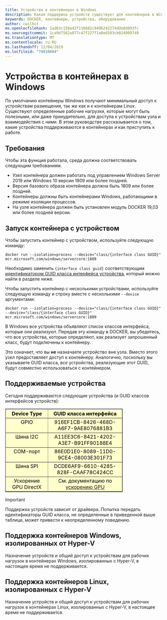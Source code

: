 ```yaml
---
title: Устройства в контейнерах в Windows
description: Какая поддержка устройств существует для контейнеров в Windows
keywords: DOCKER, контейнеры, устройства, оборудование
author: cwilhit
ms.openlocfilehash: 1ad63c158a42f116882c949b242274dde8d893fc
ms.sourcegitcommit: 1ca9d7562a877c47f227f1a8e6583cb024909749
ms.translationtype: MT
ms.contentlocale: ru-RU
ms.lasthandoff: 12/04/2019
ms.locfileid: "74910604"
---
```

# <a name="devices-in-containers-on-windows"></a>Устройства в контейнерах в Windows

По умолчанию контейнеры Windows получают минимальный доступ к устройствам размещения, так же как и к контейнерам Linux. Существуют определенные рабочие нагрузки, которые могут быть полезными, или даже принудительно, для доступа к устройствам узла и взаимодействия с ними. В этом руководстве рассказывается о том, какие устройства поддерживаются в контейнерах и как приступить к работе.

## <a name="requirements"></a>Требования

Чтобы эта функция работала, среда должна соответствовать следующим требованиям.
- Узел контейнера должен работать под управлением Windows Server 2019 или Windows 10 версии 1809 или более поздней.
- Версия базового образа контейнера должна быть 1809 или более поздней.
- Контейнеры должны быть контейнерами Windows, работающими в режиме изоляции процессов.
- На узле контейнера должен быть установлен модуль DOCKER 19,03 или более поздней версии.

## <a name="run-a-container-with-a-device"></a>Запуск контейнера с устройством

Чтобы запустить контейнер с устройством, используйте следующую команду:

```shell
docker run --isolation=process --device="class/{interface class GUID}" mcr.microsoft.com/windows/servercore:1809
```

Необходимо заменить `{interface class guid}` соответствующим [идентификатором GUID класса интерфейса устройства](https://docs.microsoft.com/windows-hardware/drivers/install/overview-of-device-interface-classes), который можно найти в разделе ниже.

Чтобы запустить контейнер с несколькими устройствами, используйте следующую команду и строку вместе с несколькими `--device` аргументами:

```shell
docker run --isolation=process --device="class/{interface class GUID}" --device="class/{interface class GUID}" mcr.microsoft.com/windows/servercore:1809
```

В Windows все устройства объявляют список классов интерфейса, которые они реализуют. Передав эту команду в DOCKER, вы убедитесь, что все устройства, которые определяют, как реализует запрошенный класс, будут подключены к контейнеру.

Это означает, что вы **не** назначаете устройство вне узла. Вместо этого узел предоставляет доступ к контейнеру. Аналогично, поскольку вы указываете GUID класса, _все_ устройства, реализующие этот GUID, будут совместно использоваться с контейнером.

## <a name="what-devices-are-supported"></a>Поддерживаемые устройства

Сегодня поддерживаются следующие устройства (и GUID классов интерфейсов устройств):
  
<table border="1" style="background-color:FFFFCC;border-collapse:collapse;border:1px solid FFCC00;color:000000;width:75%" cellpadding="5" cellspacing="5">
<thead>
<tr valign="top">
<th><center>Device Type</center></th>
<th><center>GUID класса интерфейса</center></th>
</tr>
</thead>
<tbody>
<tr valign="top">
<td><center>GPIO</center></td>
<td><center>916EF1CB-8426-468D-A6F7-9AE8076881B3</center></td>
</tr>
<tr valign="top">
<td><center>Шина I2C</center></td>
<td><center>A11EE3C6-8421-4202-A3E7-B91FF90188E4</center></td>
</tr>
<tr valign="top">
<td><center>COM-порт</center></td>
<td><center>86E0D1E0-8089-11D0-9CE4-08003E301F73</center></td>
</tr>
<tr valign="top">
<td><center>Шина SPI</center></td>
<td><center>DCDE6AF9-6610-4285-828F-CAAF78C424CC</center></td>
</tr>
<tr valign="top">
<td><center>Ускорение GPU DirectX</center></td>
<td><center>См. документацию по <a href="https://docs.microsoft.com/virtualization/windowscontainers/deploy-containers/gpu-acceleration">ускорению GPU</a></center></td>
</tr>
</tbody>
</table>

> [!IMPORTANT]
> Поддержка устройств зависит от драйвера. Попытка передать идентификаторы GUID класса, не определенные в приведенной выше таблице, может привести к неопределенному поведению.

## <a name="hyper-v-isolated-windows-container-support"></a>Поддержка контейнеров Windows, изолированных от Hyper-V

Назначение устройств и общий доступ к устройствам для рабочих нагрузок в контейнерах Windows, изолированных с Hyper-V, в настоящее время не поддерживается.

## <a name="hyper-v-isolated-linux-container-support"></a>Поддержка контейнеров Linux, изолированных с Hyper-V

Назначение устройств и общий доступ к устройствам для рабочих нагрузок в контейнерах Linux, изолированных с Hyper-V, в настоящее время не поддерживается.
